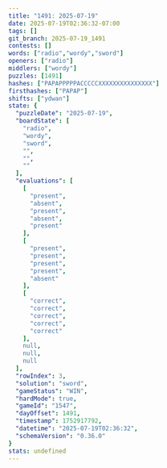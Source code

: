 ```yaml
---
title: "1491: 2025-07-19"
date: 2025-07-19T02:36:32-07:00
tags: []
git_branch: 2025-07-19_1491
contests: []
words: ["radio","wordy","sword"]
openers: ["radio"]
middlers: ["wordy"]
puzzles: [1491]
hashes: ["PAPAPPPPPACCCCCXXXXXXXXXXXXXXX"]
firsthashes: ["PAPAP"]
shifts: ["ydwan"]
state: {
  "puzzleDate": "2025-07-19",
  "boardState": [
    "radio",
    "wordy",
    "sword",
    "",
    "",
    ""
  ],
  "evaluations": [
    [
      "present",
      "absent",
      "present",
      "absent",
      "present"
    ],
    [
      "present",
      "present",
      "present",
      "present",
      "absent"
    ],
    [
      "correct",
      "correct",
      "correct",
      "correct",
      "correct"
    ],
    null,
    null,
    null
  ],
  "rowIndex": 3,
  "solution": "sword",
  "gameStatus": "WIN",
  "hardMode": true,
  "gameId": "1547",
  "dayOffset": 1491,
  "timestamp": 1752917792,
  "datetime": "2025-07-19T02:36:32",
  "schemaVersion": "0.36.0"
}
stats: undefined
---
```

<!-- more -->
